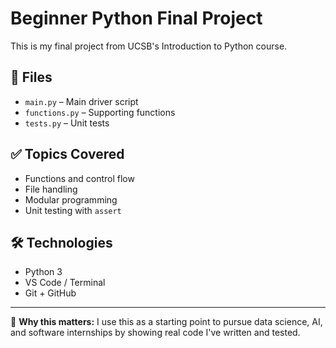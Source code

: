 # Beginner Python Final Project

This is my final project from UCSB's Introduction to Python course.

## 🧾 Files

- `main.py` – Main driver script
- `functions.py` – Supporting functions
- `tests.py` – Unit tests

## ✅ Topics Covered

- Functions and control flow
- File handling
- Modular programming
- Unit testing with `assert`

## 🛠️ Technologies

- Python 3
- VS Code / Terminal
- Git + GitHub

---

📌 **Why this matters:** I use this as a starting point to pursue data science, AI, and software internships by showing real code I've written and tested.
